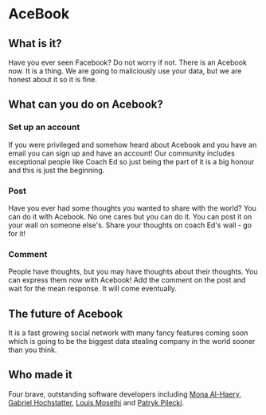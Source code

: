 # AceBook

## What is it?
Have you ever seen Facebook? Do not worry if not. There is an Acebook now. It is a thing. We are going to maliciously use your data, but we are honest about it so it is fine.

## What can you do on Acebook?

### Set up an account
If you were privileged and somehow heard about Acebook and you have an email you can sign up and have an account! Our community includes exceptional people like Coach Ed so just being the part of it is a big honour and this is just the beginning.

### Post
Have you ever had some thoughts you wanted to share with the world? You can do it with Acebook. No one cares but you can do it. You can post it on your wall on someone else's. Share your thoughts on coach Ed's wall - go for it!

### Comment
People have thoughts, but you may have thoughts about their thoughts. You can express them now with Acebook! Add the comment on the post and wait for the mean response. It will come eventually.

## The future of Acebook

It is a fast growing social network with many fancy features coming soon which is going to be the biggest data stealing company in the world sooner than you think.

## Who made it
Four brave, outstanding software developers including [Mona Al-Haery](https://github.com/Mona88), [Gabriel Hochstatter](https://github.com/gabrielhochstatter), [Louis Moselhi](https://github.com/Mozl) and [Patryk Pilecki](https://github.com/Pil3q). 
